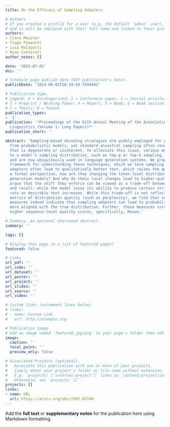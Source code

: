 ```yaml
---
title: On the Efficacy of Sampling Adapters

# Authors
# If you created a profile for a user (e.g. the default `admin` user), write the username (folder name) here
# and it will be replaced with their full name and linked to their profile.
authors:
- Clara Meister
- Tiago Pimentel
- Luca Malagutti
- Ryan Cotterell
author_notes: []

date: '2023-07-01'
doi: ''

# Schedule page publish date (NOT publication's date).
publishDate: '2024-06-01T10:19:58.759449Z'

# Publication type.
# Legend: 0 = Uncategorized; 1 = Conference paper; 2 = Journal article;
# 3 = Preprint / Working Paper; 4 = Report; 5 = Book; 6 = Book section;
# 7 = Thesis; 8 = Patent
publication_types:
- '1'
publication: '*Proceedings of the 61th Annual Meeting of the Association for Computational
  Linguistics (Volume 1: Long Papers)*'
publication_short: ''

abstract: 'Sampling-based decoding strategies are widely employed for generating text
  from probabilistic models, yet standard ancestral sampling often results in text
  that is degenerate or incoherent. To alleviate this issue, various modifications
  to a model’s sampling distribution, such as top-p or top-k sampling, have been introduced
  and are now ubiquitously used in language generation systems. We propose a unified
  framework for understanding these techniques, which we term sampling adapters. Sampling
  adapters often lead to qualitatively better text, which raises the question: From
  a formal perspective, how are they changing the token-level distributions of language
  generation models? And why do these local changes lead to higher-quality text? We
  argue that the shift they enforce can be viewed as a trade-off between precision
  and recall: while the model loses its ability to produce certain strings, its precision
  rate on desirable text increases. While this trade-off is not reflected in standard
  metrics of distribution quality (such as perplexity), we find that several precision-emphasizing
  measures indeed indicate that sampling adapters can lead to probability distributions
  more aligned with the true distribution. Further, these measures correlate with
  higher sequence-level quality scores, specifically, Mauve.'

# Summary. An optional shortened abstract.
summary: ''

tags: []

# Display this page in a list of Featured pages?
featured: false

# Links
url_pdf: ''
url_code: ''
url_dataset: ''
url_poster: ''
url_project: ''
url_slides: ''
url_source: ''
url_video: ''

# Custom links (uncomment lines below)
# links:
# - name: Custom Link
#   url: http://example.org

# Publication image
# Add an image named `featured.jpg/png` to your page's folder then add a caption below.
image:
  caption: ''
  focal_point: ''
  preview_only: false

# Associated Projects (optional).
#   Associate this publication with one or more of your projects.
#   Simply enter your project's folder or file name without extension.
#   E.g. `projects: ['internal-project']` links to `content/project/internal-project/index.md`.
#   Otherwise, set `projects: []`.
projects: []
links:
- name: URL
  url: https://arxiv.org/abs/2307.03749
---
```


Add the **full text** or **supplementary notes** for the publication here using Markdown formatting.
